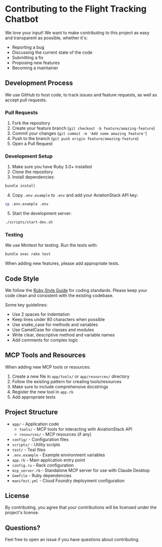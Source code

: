 # Contributing to the Flight Tracking Chatbot

We love your input! We want to make contributing to this project as easy and transparent as possible, whether it's:

- Reporting a bug
- Discussing the current state of the code
- Submitting a fix
- Proposing new features
- Becoming a maintainer

## Development Process

We use GitHub to host code, to track issues and feature requests, as well as accept pull requests.

### Pull Requests

1. Fork the repository
2. Create your feature branch (`git checkout -b feature/amazing-feature`)
3. Commit your changes (`git commit -m 'Add some amazing feature'`)
4. Push to the branch (`git push origin feature/amazing-feature`)
5. Open a Pull Request

### Development Setup

1. Make sure you have Ruby 3.0+ installed
2. Clone the repository
3. Install dependencies:

```bash
bundle install
```

4. Copy `.env.example` to `.env` and add your AviationStack API key:

```bash
cp .env.example .env
```

5. Start the development server:

```bash
./scripts/start-dev.sh
```

### Testing

We use Minitest for testing. Run the tests with:

```bash
bundle exec rake test
```

When adding new features, please add appropriate tests.

## Code Style

We follow the [Ruby Style Guide](https://rubystyle.guide/) for coding standards. Please keep your code clean and consistent with the existing codebase.

Some key guidelines:
- Use 2 spaces for indentation
- Keep lines under 80 characters when possible
- Use snake_case for methods and variables
- Use CamelCase for classes and modules
- Write clear, descriptive method and variable names
- Add comments for complex logic

## MCP Tools and Resources

When adding new MCP tools or resources:

1. Create a new file in `app/tools/` or `app/resources/` directory
2. Follow the existing pattern for creating tools/resources
3. Make sure to include comprehensive docstrings
4. Register the new tool in `app.rb`
5. Add appropriate tests

## Project Structure

- `app/` - Application code
  - `tools/` - MCP tools for interacting with AviationStack API
  - `resources/` - MCP resources (if any)
- `config/` - Configuration files
- `scripts/` - Utility scripts
- `test/` - Test files
- `.env.example` - Example environment variables
- `app.rb` - Main application entry point
- `config.ru` - Rack configuration
- `mcp_server.rb` - Standalone MCP server for use with Claude Desktop
- `Gemfile` - Ruby dependencies
- `manifest.yml` - Cloud Foundry deployment configuration

## License

By contributing, you agree that your contributions will be licensed under the project's license.

## Questions?

Feel free to open an issue if you have questions about contributing.
